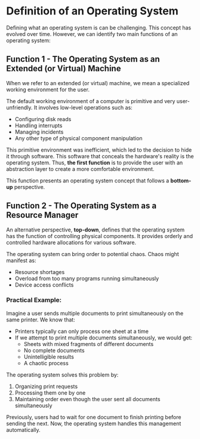 # Definition of an Operating System

Defining what an operating system is can be challenging. This concept has evolved over time. However, we can identify two main functions of an operating system:

## Function 1 - The Operating System as an Extended (or Virtual) Machine

When we refer to an extended (or virtual) machine, we mean a specialized working environment for the user.

The default working environment of a computer is primitive and very user-unfriendly. It involves low-level operations such as:
- Configuring disk reads
- Handling interrupts
- Managing incidents
- Any other type of physical component manipulation

This primitive environment was inefficient, which led to the decision to hide it through software. This software that conceals the hardware's reality is the operating system. Thus, **the first function** is to provide the user with an abstraction layer to create a more comfortable environment.

This function presents an operating system concept that follows a **bottom-up** perspective.

## Function 2 - The Operating System as a Resource Manager

An alternative perspective, **top-down**, defines that the operating system has the function of controlling physical components. It provides orderly and controlled hardware allocations for various software.

The operating system can bring order to potential chaos. Chaos might manifest as:
- Resource shortages
- Overload from too many programs running simultaneously
- Device access conflicts

### Practical Example:
Imagine a user sends multiple documents to print simultaneously on the same printer. We know that:
- Printers typically can only process one sheet at a time
- If we attempt to print multiple documents simultaneously, we would get:
    - Sheets with mixed fragments of different documents
    - No complete documents
    - Unintelligible results
    - A chaotic process

The operating system solves this problem by:
1. Organizing print requests
2. Processing them one by one
3. Maintaining order even though the user sent all documents simultaneously

Previously, users had to wait for one document to finish printing before sending the next. Now, the operating system handles this management automatically.
